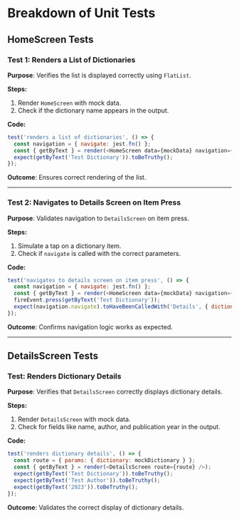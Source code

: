 # Breakdown of Unit Tests

## HomeScreen Tests

### Test 1: Renders a List of Dictionaries
**Purpose**: Verifies the list is displayed correctly using `FlatList`.

**Steps:**
1. Render `HomeScreen` with mock data.
2. Check if the dictionary name appears in the output.

**Code:**
```javascript
test('renders a list of dictionaries', () => {
  const navigation = { navigate: jest.fn() };
  const { getByText } = render(<HomeScreen data={mockData} navigation={navigation} />);
  expect(getByText('Test Dictionary')).toBeTruthy();
});
```

**Outcome**: Ensures correct rendering of the list.

---

### Test 2: Navigates to Details Screen on Item Press
**Purpose**: Validates navigation to `DetailsScreen` on item press.

**Steps:**
1. Simulate a tap on a dictionary item.
2. Check if `navigate` is called with the correct parameters.

**Code:**
```javascript
test('navigates to details screen on item press', () => {
  const navigation = { navigate: jest.fn() };
  const { getByText } = render(<HomeScreen data={mockData} navigation={navigation} />);
  fireEvent.press(getByText('Test Dictionary'));
  expect(navigation.navigate).toHaveBeenCalledWith('Details', { dictionary: mockData[0] });
});
```

**Outcome**: Confirms navigation logic works as expected.

---

## DetailsScreen Tests

### Test: Renders Dictionary Details
**Purpose**: Verifies that `DetailsScreen` correctly displays dictionary details.

**Steps:**
1. Render `DetailsScreen` with mock data.
2. Check for fields like name, author, and publication year in the output.

**Code:**
```javascript
test('renders dictionary details', () => {
  const route = { params: { dictionary: mockDictionary } };
  const { getByText } = render(<DetailsScreen route={route} />);
  expect(getByText('Test Dictionary')).toBeTruthy();
  expect(getByText('Test Author')).toBeTruthy();
  expect(getByText('2023')).toBeTruthy();
});
```

**Outcome**: Validates the correct display of dictionary details.